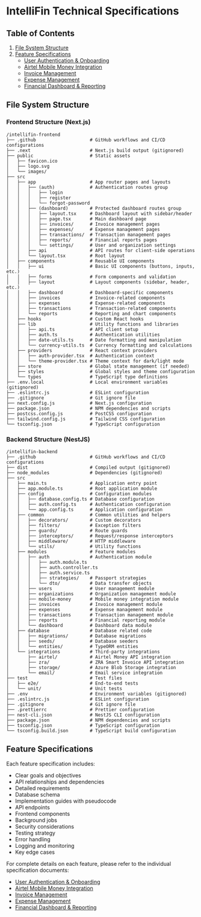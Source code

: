 # IntelliFin Technical Specifications

## Table of Contents
1. [File System Structure](#file-system-structure)
2. [Feature Specifications](#feature-specifications)
   - [User Authentication & Onboarding](#user-authentication--onboarding)
   - [Airtel Mobile Money Integration](#airtel-mobile-money-integration)
   - [Invoice Management](#invoice-management)
   - [Expense Management](#expense-management)
   - [Financial Dashboard & Reporting](#financial-dashboard--reporting)

## File System Structure

### Frontend Structure (Next.js)
```
/intellifin-frontend
├── .github                    # GitHub workflows and CI/CD configurations
├── .next                      # Next.js build output (gitignored)
├── public                     # Static assets
│   ├── favicon.ico
│   ├── logo.svg
│   └── images/
├── src
│   ├── app                    # App router pages and layouts
│   │   ├── (auth)             # Authentication routes group
│   │   │   ├── login
│   │   │   ├── register
│   │   │   └── forgot-password
│   │   ├── (dashboard)        # Protected dashboard routes group
│   │   │   ├── layout.tsx     # Dashboard layout with sidebar/header
│   │   │   ├── page.tsx       # Main dashboard page
│   │   │   ├── invoices/      # Invoice management pages
│   │   │   ├── expenses/      # Expense management pages
│   │   │   ├── transactions/  # Transaction management pages
│   │   │   ├── reports/       # Financial reports pages
│   │   │   └── settings/      # User and organization settings
│   │   ├── api                # API routes for client-side operations
│   │   └── layout.tsx         # Root layout
│   ├── components             # Reusable UI components
│   │   ├── ui                 # Basic UI components (buttons, inputs, etc.)
│   │   ├── forms              # Form components and validation
│   │   ├── layout             # Layout components (sidebar, header, etc.)
│   │   ├── dashboard          # Dashboard-specific components
│   │   ├── invoices           # Invoice-related components
│   │   ├── expenses           # Expense-related components
│   │   ├── transactions       # Transaction-related components
│   │   └── reports            # Reporting and chart components
│   ├── hooks                  # Custom React hooks
│   ├── lib                    # Utility functions and libraries
│   │   ├── api.ts             # API client setup
│   │   ├── auth.ts            # Authentication utilities
│   │   ├── date-utils.ts      # Date formatting and manipulation
│   │   └── currency-utils.ts  # Currency formatting and calculations
│   ├── providers              # React context providers
│   │   ├── auth-provider.tsx  # Authentication context
│   │   └── theme-provider.tsx # Theme context for dark/light mode
│   ├── store                  # Global state management (if needed)
│   ├── styles                 # Global styles and theme configuration
│   └── types                  # TypeScript type definitions
├── .env.local                 # Local environment variables (gitignored)
├── .eslintrc.js               # ESLint configuration
├── .gitignore                 # Git ignore file
├── next.config.js             # Next.js configuration
├── package.json               # NPM dependencies and scripts
├── postcss.config.js          # PostCSS configuration
├── tailwind.config.js         # Tailwind CSS configuration
└── tsconfig.json              # TypeScript configuration
```

### Backend Structure (NestJS)
```
/intellifin-backend
├── .github                    # GitHub workflows and CI/CD configurations
├── dist                       # Compiled output (gitignored)
├── node_modules               # Dependencies (gitignored)
├── src
│   ├── main.ts                # Application entry point
│   ├── app.module.ts          # Root application module
│   ├── config                 # Configuration modules
│   │   ├── database.config.ts # Database configuration
│   │   ├── auth.config.ts     # Authentication configuration
│   │   └── app.config.ts      # Application configuration
│   ├── common                 # Common utilities and helpers
│   │   ├── decorators/        # Custom decorators
│   │   ├── filters/           # Exception filters
│   │   ├── guards/            # Route guards
│   │   ├── interceptors/      # Request/response interceptors
│   │   ├── middleware/        # HTTP middleware
│   │   └── utils/             # Utility functions
│   ├── modules                # Feature modules
│   │   ├── auth               # Authentication module
│   │   │   ├── auth.module.ts
│   │   │   ├── auth.controller.ts
│   │   │   ├── auth.service.ts
│   │   │   ├── strategies/    # Passport strategies
│   │   │   └── dto/           # Data transfer objects
│   │   ├── users              # User management module
│   │   ├── organizations      # Organization management module
│   │   ├── mobile-money       # Mobile money integration module
│   │   ├── invoices           # Invoice management module
│   │   ├── expenses           # Expense management module
│   │   ├── transactions       # Transaction management module
│   │   ├── reports            # Financial reporting module
│   │   └── dashboard          # Dashboard data module
│   ├── database               # Database related code
│   │   ├── migrations/        # Database migrations
│   │   ├── seeds/             # Database seeders
│   │   └── entities/          # TypeORM entities
│   └── integrations           # Third-party integrations
│       ├── airtel/            # Airtel Money API integration
│       ├── zra/               # ZRA Smart Invoice API integration
│       ├── storage/           # Azure Blob Storage integration
│       └── email/             # Email service integration
├── test                       # Test files
│   ├── e2e/                   # End-to-end tests
│   └── unit/                  # Unit tests
├── .env                       # Environment variables (gitignored)
├── .eslintrc.js               # ESLint configuration
├── .gitignore                 # Git ignore file
├── .prettierrc                # Prettier configuration
├── nest-cli.json              # NestJS CLI configuration
├── package.json               # NPM dependencies and scripts
├── tsconfig.json              # TypeScript configuration
└── tsconfig.build.json        # TypeScript build configuration
```

## Feature Specifications

Each feature specification includes:
- Clear goals and objectives
- API relationships and dependencies
- Detailed requirements
- Database schema
- Implementation guides with pseudocode
- API endpoints
- Frontend components
- Background jobs
- Security considerations
- Testing strategy
- Error handling
- Logging and monitoring
- Key edge cases

For complete details on each feature, please refer to the individual specification documents:

- [User Authentication & Onboarding](/intellifin-tech-specs-auth.md)
- [Airtel Mobile Money Integration](/intellifin-tech-specs-airtel.md)
- [Invoice Management](/intellifin-tech-specs-invoice.md)
- [Expense Management](/intellifin-tech-specs-expense.md)
- [Financial Dashboard & Reporting](/intellifin-tech-specs-dashboard.md)
